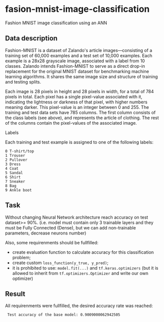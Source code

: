 # fasion-mnist-image-classification
Fashion MNIST image classification using an ANN

## Data description
Fashion-MNIST is a dataset of Zalando's article images—consisting of a training set of 60,000 examples and a test set of 10,000 examples. Each example is a 28x28 grayscale image, associated with a label from 10 classes. Zalando intends Fashion-MNIST to serve as a direct drop-in replacement for the original MNIST dataset for benchmarking machine learning algorithms. It shares the same image size and structure of training and testing splits.

Each image is 28 pixels in height and 28 pixels in width, for a total of 784 pixels in total. Each pixel has a single pixel-value associated with it, indicating the lightness or darkness of that pixel, with higher numbers meaning darker. This pixel-value is an integer between 0 and 255. The training and test data sets have 785 columns. The first column consists of the class labels (see above), and represents the article of clothing. The rest of the columns contain the pixel-values of the associated image.

Labels

Each training and test example is assigned to one of the following labels:

    0 T-shirt/top
    1 Trouser
    2 Pullover
    3 Dress
    4 Coat
    5 Sandal
    6 Shirt
    7 Sneaker
    8 Bag
    9 Ankle boot
    
## Task
Without changing Neural Network architecture reach accuracy on test dataset>= 90%. (i.e. model must contain only 3 trainable layers and they must be Fully Connected (Dense), but we can add non-trainable parameters, decrease neurons number)

Also, some requirenments should be fullfilled:
* create evaluation function to calculate accuracy for this classification problem;
* create custom `loss_function(y_true, y_pred)`;
* it is prohibited to use: `model.fit(...)` and `tf.keras.optimizers` (but it is allowed to inherit from `tf.optimizers.Optimizer` and write our own optimizer)

## Result
All requirenments were fullfilled, the desired accuracy rate was reached:

` Test accuracy of the base model: 0.9009000062942505`
